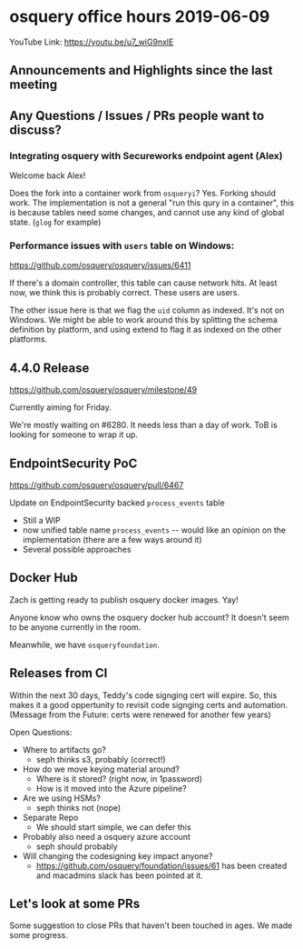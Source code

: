# osquery office hours 2019-06-09

YouTube Link: https://youtu.be/u7_wiG9nxlE

## Announcements and Highlights since the last meeting

## Any Questions / Issues / PRs people want to discuss?

### Integrating osquery with Secureworks endpoint agent (Alex)

Welcome back Alex!

Does the fork into a container work from `osqueryi`? Yes. Forking
should work. The implementation is not a general "run this qury in a
container", this is because tables need some changes, and cannot use
any kind of global state. (`glog` for example)

### Performance issues with `users` table on Windows:

https://github.com/osquery/osquery/issues/6411

If there's a domain controller, this table can cause network hits. At
least now, we think this is probably correct. These users are users.

The other issue here is that we flag the `uid` column as indexed. It's
not on Windows. We might be able to work around this by splitting the
schema definition by platform, and using extend to flag it as indexed
on the other platforms.

## 4.4.0 Release

https://github.com/osquery/osquery/milestone/49

Currently aiming for Friday.

We're mostly waiting on #6280. It needs less than a day of work. ToB
is looking for someone to wrap it up.

## EndpointSecurity PoC

https://github.com/osquery/osquery/pull/6467

Update on EndpointSecurity backed `process_events` table

* Still a WIP
* now unified table name `process_events` -- would like an opinion on
  the implementation (there are a few ways around it)
* Several possible approaches

## Docker Hub

Zach is getting ready to publish osquery docker images. Yay!

Anyone know who owns the osquery docker hub account? It doesn't seem
to be anyone currently in the room.

Meanwhile, we have `osqueryfoundation`.

## Releases from CI

Within the next 30 days, Teddy's code signging cert will expire. So,
this makes it a good oppertunity to revisit code signging certs and
automation. (Message from the Future: certs were renewed for another few years)

Open Questions:
* Where to artifacts go?
    * seph thinks s3, probably (correct!)
* How do we move keying material around?
    * Where is it stored? (right now, in 1password)
    * How is it moved into the Azure pipeline?
* Are we using HSMs?
    * seph thinks not (nope)
* Separate Repo
    * We should start simple, we can defer this
* Probably also need a osquery azure account
    * seph should probably
* Will changing the codesigning key impact anyone?
    * https://github.com/osquery/foundation/issues/61 has been created
      and macadmins slack has been pointed at it.

## Let's look at some PRs

Some suggestion to close PRs that haven't been touched in ages. We
made some progress.
